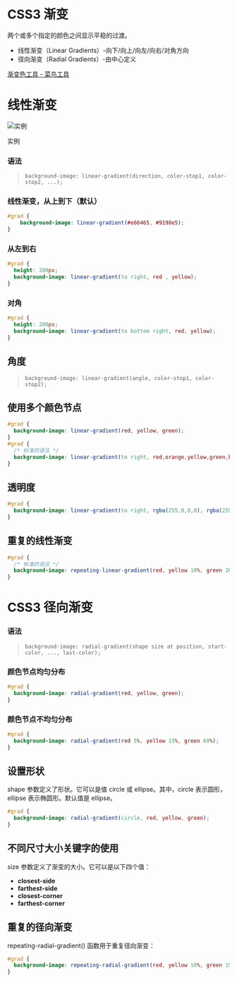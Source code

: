 # CSS3 渐变

两个或多个指定的颜色之间显示平稳的过渡。

- 线性渐变（Linear Gradients）-向下/向上/向左/向右/对角方向
- 径向渐变（Radial Gradients）-由中心定义

[渐变色工具 - 菜鸟工具](https://c.runoob.com/more/gradients/#LemonLime)

# 线性渐变

![实例](https://www.runoob.com/wp-content/uploads/2014/07/gradient_linear.png)

实例

### 语法

> `background-image: linear-gradient(direction, color-stop1, color-stop2, ...);`
> 

### 线性渐变，从上到下（默认）

```css
#grad {
    background-image: linear-gradient(#e66465, #9198e5);
}
```

### 从左到右

```css
#grad {
  height: 200px;
  background-image: linear-gradient(to right, red , yellow);
}
```

### 对角

```css
#grad {
  height: 200px;
  background-image: linear-gradient(to bottom right, red, yellow);
}
```

## 角度

> `background-image: linear-gradient(angle, color-stop1, color-stop2);`
> 

## 使用多个颜色节点

```css
#grad {
  background-image: linear-gradient(red, yellow, green);
}
#grad {
  /* 标准的语法 */
  background-image: linear-gradient(to right, red,orange,yellow,green,blue,indigo,violet);
}
```

## 透明度

```css
#grad {
  background-image: linear-gradient(to right, rgba(255,0,0,0), rgba(255,0,0,1));
}
```

## 重复的线性渐变

```css
#grad {
  /* 标准的语法 */
  background-image: repeating-linear-gradient(red, yellow 10%, green 20%);
}
```

# CSS3 径向渐变

### 语法

> `background-image: radial-gradient(shape size at position, start-color, ..., last-color);`
> 

### 颜色节点均匀分布

```css
#grad {
  background-image: radial-gradient(red, yellow, green);
}
```

### 颜色节点不均匀分布

```css
#grad {
  background-image: radial-gradient(red 5%, yellow 15%, green 60%);
}
```

## 设置形状

shape 参数定义了形状。它可以是值 circle 或 ellipse。其中，circle 表示圆形，ellipse 表示椭圆形。默认值是 ellipse。

```css
#grad {
  background-image: radial-gradient(circle, red, yellow, green);
}
```

## 不同尺寸大小关键字的使用

size 参数定义了渐变的大小。它可以是以下四个值：

- **closest-side**
- **farthest-side**
- **closest-corner**
- **farthest-corner**

## 重复的径向渐变

repeating-radial-gradient() 函数用于重复径向渐变：

```css
#grad {
  background-image: repeating-radial-gradient(red, yellow 10%, green 15%);
}
```
